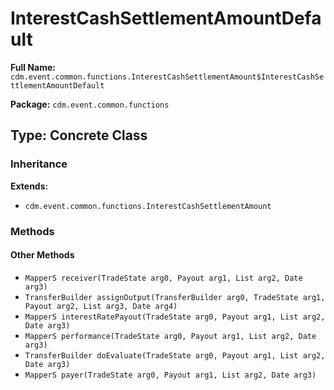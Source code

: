 # InterestCashSettlementAmountDefault

**Full Name:** `cdm.event.common.functions.InterestCashSettlementAmount$InterestCashSettlementAmountDefault`

**Package:** `cdm.event.common.functions`

## Type: Concrete Class

### Inheritance

**Extends:**
- `cdm.event.common.functions.InterestCashSettlementAmount`

### Methods

#### Other Methods

- `MapperS receiver(TradeState arg0, Payout arg1, List arg2, Date arg3)`
- `TransferBuilder assignOutput(TransferBuilder arg0, TradeState arg1, Payout arg2, List arg3, Date arg4)`
- `MapperS interestRatePayout(TradeState arg0, Payout arg1, List arg2, Date arg3)`
- `MapperS performance(TradeState arg0, Payout arg1, List arg2, Date arg3)`
- `TransferBuilder doEvaluate(TradeState arg0, Payout arg1, List arg2, Date arg3)`
- `MapperS payer(TradeState arg0, Payout arg1, List arg2, Date arg3)`

